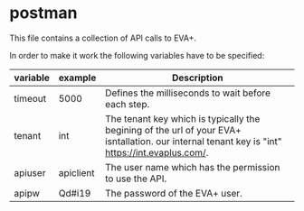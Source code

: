 # postman
This file contains a collection of API calls to EVA+.

In order to make it work the following variables have to be specified:

| variable|example|Description
| --- | --- |  --- |
| timeout | 5000 | Defines the milliseconds to wait before each step.
| tenant | int | The tenant key which is typically the begining of the url of your EVA+ isntallation. our internal tenant key is "int" https://int.evaplus.com/.
| apiuser | apiclient | The user name which has the permission to use the API.
| apipw | Qd#i19 | The password of the EVA+ user.
